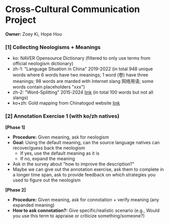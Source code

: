 # Cross-Cultural Communication Project
**Owner:** Zoey Ki, Hope Hou

### [1] Collecting Neologisms + Meanings
- ko: NAVER Opensource Dictionary (filtered to only use terms from official neologism dictionary)
- zh-1: "Language Situation in China" 2019-2022 (in total 948 unique words where 6 words have two meanings; 1 word (卷) have three meanings; 98 words are marded with Internet slang 网络用语; some words contain placeholders "xxx")
- zh-2: "Word-Splitting" 2015-2024 [link](https://docs.google.com/spreadsheets/d/1XeVljZ-ObGPoA9jepgwAoz1jX-3Y5OPpzZ0P7_zdVco) (in total 100 words but not all slangs)
- ko+zh: Gold mapping from Chinatogod website [link](http://www.chinatogod.com/main/z2_search_.php?si=0&all_search=%BD%C5%C1%B6%BE%EE%B7%CE)


### [2] Annotation Exercise 1 (with ko/zh natives)
**[Phase 1]**
- **Procedure:** Given meaning, ask for neologism
- **Goal:** Using the default meaning, can the source language natives can recover/guess back the neologism
    - If yes, use the default meaning as it is
    - If no, expand the meaning
- Ask in the survey about "how to improve the description?"
- Maybe we can give out the annotation exercise, ask them to complete in a longer time span, ask to provide feedback on which strategies you used to figure out the neologism

**[Phase 2]**
- **Procedure:** Given meaning, ask for connotation + verify meaning (any expanded meaning)
- **How to ask connotation?:** Give specific/realistic scenario (e.g., Would you use this term to appraise or criticize something/someone?)
